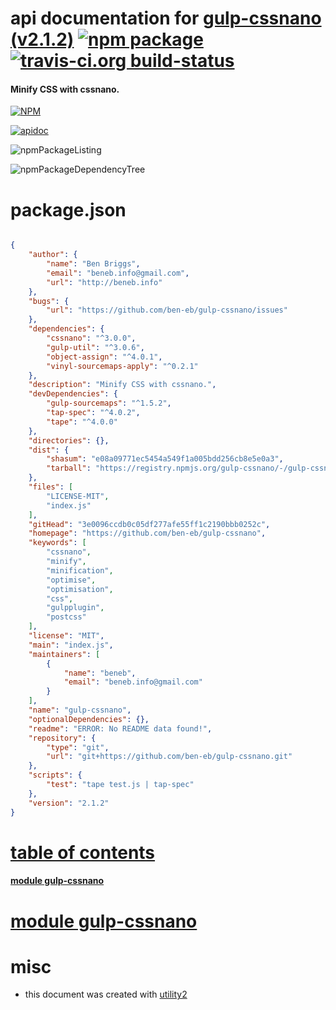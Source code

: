 # api documentation for  [gulp-cssnano (v2.1.2)](https://github.com/ben-eb/gulp-cssnano)  [![npm package](https://img.shields.io/npm/v/npmdoc-gulp-cssnano.svg?style=flat-square)](https://www.npmjs.org/package/npmdoc-gulp-cssnano) [![travis-ci.org build-status](https://api.travis-ci.org/npmdoc/node-npmdoc-gulp-cssnano.svg)](https://travis-ci.org/npmdoc/node-npmdoc-gulp-cssnano)
#### Minify CSS with cssnano.

[![NPM](https://nodei.co/npm/gulp-cssnano.png?downloads=true)](https://www.npmjs.com/package/gulp-cssnano)

[![apidoc](https://npmdoc.github.io/node-npmdoc-gulp-cssnano/build/screenCapture.buildNpmdoc.browser.%2Fhome%2Ftravis%2Fbuild%2Fnpmdoc%2Fnode-npmdoc-gulp-cssnano%2Ftmp%2Fbuild%2Fapidoc.html.png)](https://npmdoc.github.io/node-npmdoc-gulp-cssnano/build/apidoc.html)

![npmPackageListing](https://npmdoc.github.io/node-npmdoc-gulp-cssnano/build/screenCapture.npmPackageListing.svg)

![npmPackageDependencyTree](https://npmdoc.github.io/node-npmdoc-gulp-cssnano/build/screenCapture.npmPackageDependencyTree.svg)



# package.json

```json

{
    "author": {
        "name": "Ben Briggs",
        "email": "beneb.info@gmail.com",
        "url": "http://beneb.info"
    },
    "bugs": {
        "url": "https://github.com/ben-eb/gulp-cssnano/issues"
    },
    "dependencies": {
        "cssnano": "^3.0.0",
        "gulp-util": "^3.0.6",
        "object-assign": "^4.0.1",
        "vinyl-sourcemaps-apply": "^0.2.1"
    },
    "description": "Minify CSS with cssnano.",
    "devDependencies": {
        "gulp-sourcemaps": "^1.5.2",
        "tap-spec": "^4.0.2",
        "tape": "^4.0.0"
    },
    "directories": {},
    "dist": {
        "shasum": "e08a09771ec5454a549f1a005bdd256cb8e5e0a3",
        "tarball": "https://registry.npmjs.org/gulp-cssnano/-/gulp-cssnano-2.1.2.tgz"
    },
    "files": [
        "LICENSE-MIT",
        "index.js"
    ],
    "gitHead": "3e0096ccdb0c05df277afe55ff1c2190bbb0252c",
    "homepage": "https://github.com/ben-eb/gulp-cssnano",
    "keywords": [
        "cssnano",
        "minify",
        "minification",
        "optimise",
        "optimisation",
        "css",
        "gulpplugin",
        "postcss"
    ],
    "license": "MIT",
    "main": "index.js",
    "maintainers": [
        {
            "name": "beneb",
            "email": "beneb.info@gmail.com"
        }
    ],
    "name": "gulp-cssnano",
    "optionalDependencies": {},
    "readme": "ERROR: No README data found!",
    "repository": {
        "type": "git",
        "url": "git+https://github.com/ben-eb/gulp-cssnano.git"
    },
    "scripts": {
        "test": "tape test.js | tap-spec"
    },
    "version": "2.1.2"
}
```



# <a name="apidoc.tableOfContents"></a>[table of contents](#apidoc.tableOfContents)

#### [module gulp-cssnano](#apidoc.module.gulp-cssnano)



# <a name="apidoc.module.gulp-cssnano"></a>[module gulp-cssnano](#apidoc.module.gulp-cssnano)



# misc
- this document was created with [utility2](https://github.com/kaizhu256/node-utility2)
